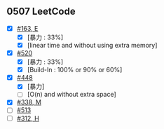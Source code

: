 ## 0507 LeetCode

- [x] [#163, E](https://leetcode.com/problems/single-number/#/description)
	- [x] [暴力 : 33%]
	- [x] [linear time and without using extra memory]
- [x] [#520](https://leetcode.com/problems/detect-capital/#/description)
	- [x] [暴力 : 33%]
	- [x] [Build-In : 100% or 90% or 60%]
- [x] [#448](https://leetcode.com/problems/find-all-numbers-disappeared-in-an-array/#/description)
	- [x] [暴力]
	- [ ] [O(n) and without extra space]
- [x] [#338, M](https://leetcode.com/problems/counting-bits/#/description)
- [ ] [#513](https://leetcode.com/problems/find-bottom-left-tree-value/#/description)
- [ ] [#312, H](https://leetcode.com/problems/burst-balloons/#/description)